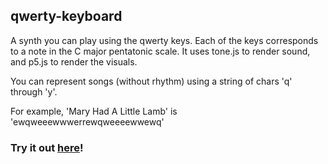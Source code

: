 ## qwerty-keyboard

A synth you can play using the qwerty keys.
Each of the keys corresponds to a note in the C major pentatonic scale.
It uses tone.js to render sound, and p5.js to render the visuals.

You can represent songs (without rhythm) using a string of chars 'q' through 'y'. 

For example, 'Mary Had A Little Lamb' is
'ewqweeewwwerrewqweeeewwewq' 

### Try it out [here](http://ichen2.github.io/qwerty-keyboard/index.html)!